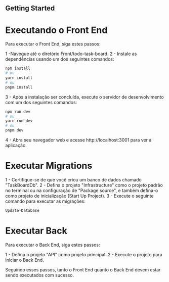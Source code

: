 ## Getting Started

# Executando o Front End

Para executar o Front End, siga estes passos:

1 -Navegue até o diretório Front/todo-task-board.
2 - Instale as dependências usando um dos seguintes comandos:

```bash
npm install
# ou
yarn install
# ou
pnpm install
```

3 - Após a instalação ser concluída, execute o servidor de desenvolvimento com um dos seguintes comandos:

```bash
npm run dev
# ou
yarn run dev
# ou
pnpm dev
```

4 - Abra seu navegador web e acesse http://localhost:3001 para ver a aplicação.

# Executar Migrations

1 - Certifique-se de que você criou um banco de dados chamado "TaskBoardDb".
2 - Defina o projeto "Infrastructure" como o projeto padrão no terminal ou na configuração de "Package source", e também defina-o como projeto de inicialização (Start Up Project).
3 - Execute o seguinte comando para executar as migrações:

```bash
Update-Database
```

# Executar Back
Para executar o Back End, siga estes passos:

1 - Defina o projeto "API" como projeto principal.
2 - Execute o projeto para iniciar o Back End.

Seguindo esses passos, tanto o Front End quanto o Back End devem estar sendo executados com sucesso.
